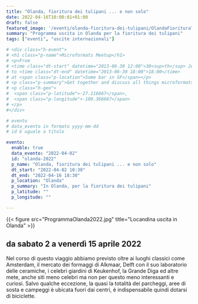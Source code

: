 ```yaml
---
title: "Olanda, fioritura dei tulipani ... e non solo"
date: 2022-04-16T10:00:01+01:00
draft: false
featured_image: '/eventi/olanda-fioritura-dei-tulipani/OlandaFiorituraTulipani.jpg'
summary: "Programma uscita in Olanda per la fioritura dei tulipani"
tags: ["eventi", "uscite internazionali"]

# <div class="h-event">
# <h1 class="p-name">Microformats Meetup</h1>
# <p>From 
# <time class="dt-start" datetime="2013-06-30 12:00">30<sup>th</sup> June 2013, 12:00</time>
# to <time class="dt-end" datetime="2013-06-30 18:00">18:00</time>
# at <span class="p-location">Some bar in SF</span></p>
# <p class="p-summary">Get together and discuss all things microformats-related.</p>
# <p class="h-geo">
#  <span class="p-latitude">-27.116667</span>,
#  <span class="p-longitude">-109.366667</span>
# </p>
#</div>

# evento 
# data_evento in formato yyyy-mm-dd
# id è uguale a titolo

evento:
  enable: true
  data_evento: "2022-04-02"
  id: "olanda-2022"
  p_name: "Olanda, fioritura dei tulipani ... e non solo"
  dt_start: "2022-04-02 10:30"
  dt_end: "2022-04-16 18:30"
  p_location: "Olanda"
  p_summary: "In Olanda, per la fioritura dei tulipani"
  p_latitude: ""
  p_longitude: ""

---
```


{{< figure src="ProgrammaOlanda2022.jpg" title="Locandina uscita in Olanda" >}}

## da sabato 2 a venerdì 15 aprile 2022

Nel corso di questo viaggio abbiamo previsto oltre ai luoghi classici come Amsterdam, il mercato dei formaggi di Alkmaar, Delft con il suo laboratorio delle ceramiche, i celebri giardini di Keukenhof, la Grande Diga ed altre mete, anche siti meno celebri ma non per questo meno interessanti e curiosi.
Salvo qualche eccezione, la quasi la totalità dei parcheggi, aree di sosta e campeggi è ubicata fuori dai centri, è indispensabile quindi dotarsi di biciclette.

